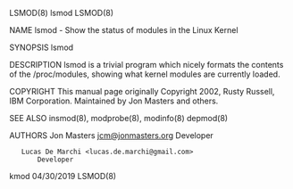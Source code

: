 LSMOD(8)                                                                                                                                                 lsmod                                                                                                                                                 LSMOD(8)

NAME
       lsmod - Show the status of modules in the Linux Kernel

SYNOPSIS
       lsmod

DESCRIPTION
       lsmod is a trivial program which nicely formats the contents of the /proc/modules, showing what kernel modules are currently loaded.

COPYRIGHT
       This manual page originally Copyright 2002, Rusty Russell, IBM Corporation. Maintained by Jon Masters and others.

SEE ALSO
       insmod(8), modprobe(8), modinfo(8) depmod(8)

AUTHORS
       Jon Masters <jcm@jonmasters.org>
           Developer

       Lucas De Marchi <lucas.de.marchi@gmail.com>
           Developer

kmod                                                                                                                                                   04/30/2019                                                                                                                                              LSMOD(8)
